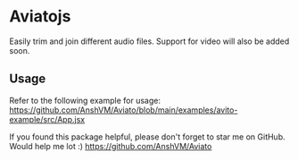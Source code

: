 # Aviatojs 
Easily trim and join different audio files.
Support for video will also be added soon.

## Usage

Refer to the following example for usage:
https://github.com/AnshVM/Aviato/blob/main/examples/avito-example/src/App.jsx

If you found this package helpful, please don't forget to star me on GitHub. Would help me lot :)
https://github.com/AnshVM/Aviato



